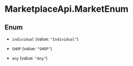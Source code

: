 # MarketplaceApi.MarketEnum

## Enum


* `individual` (value: `"Individual"`)

* `SHOP` (value: `"SHOP"`)

* `any` (value: `"Any"`)


